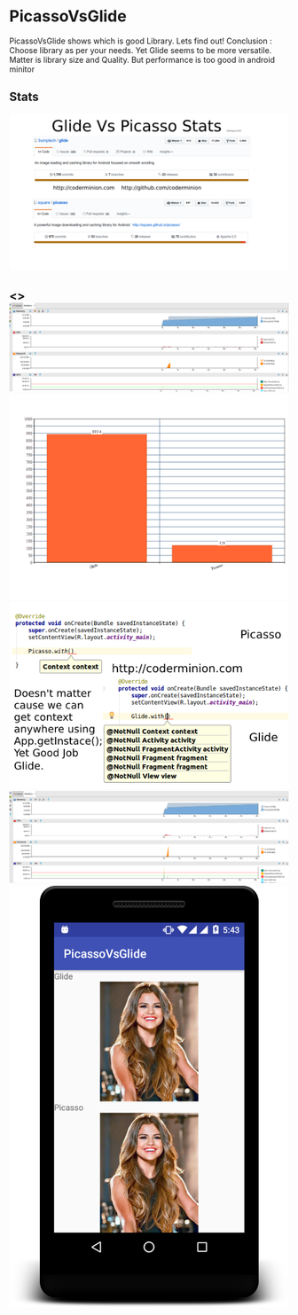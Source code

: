 # PicassoVsGlide
PicassoVsGlide shows which is good Library. Lets find out!
Conclusion : Choose library as per your needs. 
Yet Glide seems to be more versatile. 
Matter is library size and Quality. 
But performance is too good in android minitor

<h2>Stats</h2>
<img src="/images/sample1.png"/>

<h2><>
<img src="/images/sample2.png"/>

<img src="/images/sample3.png"/>

<img src="/images/sample4.png"/>

<img src="/images/sample5.png"/>

<img src="/images/sample7.png"/>
